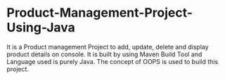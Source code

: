 # Product-Management-Project-Using-Java

It is a Product management Project to add, update, delete and display product details on console.
It is built by using Maven Build Tool and Language used is purely Java.
The concept of OOPS is used to build this project.
